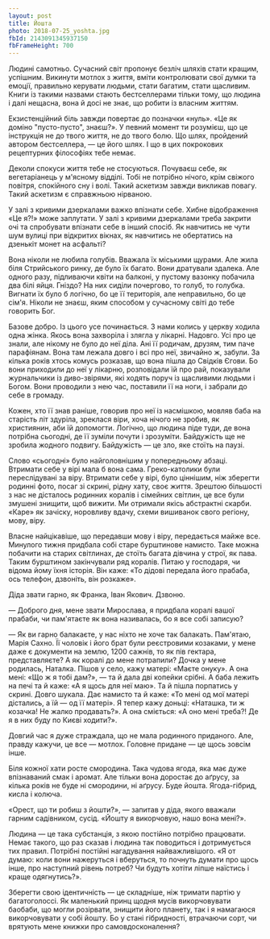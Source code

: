 ```yaml
---
layout: post
title: Йошта
photo: 2018-07-25_yoshta.jpg
fbId: 2143091345937150
fbFrameHeight: 700
---
```


Людині самотньо. Сучасний світ пропонує безліч шляхів стати кращим, успішним. Викинути мотлох з життя, вміти контролювати свої думки та емоції, правильно керувати людьми, стати багатим, стати щасливим. Книги із такими назвами стають бестселлерами тільки тому, що людина і далі нещасна, вона й досі не знає, що робити із власним життям.

<!--more-->

Екзистенційний біль завжди повертає до позначки «нуль». «Це як доміно "пусто-пусто", знаєш?». У певний момент ти розумієш, що це інструкція не до твого життя, не до твого болю. Що шлях, пройдений автором бестселлера, — це його шлях. І що в цих покрокових рецептурних філософіях тебе немає.

Деколи спокуси життя тебе не стосуються. Почуваєш себе, як вегетаріанець у м'ясному відділі. Тобі не потрібно нічого, крім свіжого повітря, спокійного сну і волі. Такий аскетизм завжди викликав повагу. Такий аскетизм є справжньою нірваною.

У залі з кривими дзеркалами важко впізнати себе. Хибне відображення «Це я?!» може заплутати. У залі з кривими дзеркалами треба закрити очі та спробувати впізнати себе в інший спосіб. Як навчитись не чути шум вулиці при відкритих вікнах, як навчитись не обертатись на дзенькіт монет на асфальті?

Вона ніколи не любила голубів. Вважала їх міськими щурами. Але жила біля Стрийського ринку, де було їх багато. Вони дратували здалека. Але одного разу, підливаючи квіти на балконі, у пустому вазонку побачила два білі яйця. Гніздо?  На них сиділи почергово, то голуб, то голубка. Вигнати їх було б логічно, бо це її територія, але неправильно, бо це сім'я. Ніколи не знаєш, яким способом у сучасному світі до тебе говорить Бог.

Базове добро. Із цього усе починається. З нами колись у церкву ходила одна жінка. Якось вона  захворіла і злягла у лікарні. Надовго. Усі про це знали, але нікому не було до неї діла. Ані її родичам, друзям, тим паче парафіянам. Вона там лежала довго і всі про неї, звичайно ж, забули. За кілька років хтось комусь розказав, що вона пішла до Свідків Єгови. Бо вони приходили до неї у лікарню, розповідали їй про рай, показували журнальчики із диво-звірями, які ходять поруч із щасливими людьми і Богом. Вони проводили з нею час, поставили її на ноги, і забрали до себе в громаду.

Кожен, хто її знав раніше, говорив про неї із насмішкою, мовляв баба на старість літ здуріла, зреклася віри, хоча нічого не зробив, як християнин, аби їй допомогти. Логічно, що людина піде туди, де вона потрібна сьогодні, де її зуміли почути і зрозуміти.  Байдужість ще не зробила жодного подвигу. Байдужість — це зло, яке стоїть на паузі.

Слово «сьогодні» було найголовнішим у попередньому абзаці. Втримати себе у вірі мала б вона сама. Греко-католики були переслідувані за віру. Втримати себе у вірі, було ціннішим, ніж зберегти родинні фото, посаг зі скрині, рідну хату, своє життя. Зрештою більшості з нас не дісталось родинних коралів і сімейних світлин, це все були змушені знищити, щоб вижити. Ми отримали якісь абстрактні скарби. «Каре» як зачіску, норовливу вдачу, схеми вишиванок свого регіону, мову, віру.

Власне найцікавіше, що передавши мову і віру, передається майже все. Минулого тижня придбала собі старе бурштинове намисто. Таке можна побачити на старих світлинах, де стоїть багата дівчина у строї, як пава. Таким бурштином закінчували ряд коралів. Питаю у господаря, чи відома йому їхня історія. Він каже: «То дідові передала його прабаба, ось телефон, дзвоніть, він розкаже».

Діда звати гарно, як Франка, Іван Якович. Дзвоню.

— Доброго дня, мене звати Мирослава, я придбала коралі вашої прабаби, чи пам'ятаєте як вона називалась, бо я все собі записую?

— Як ви гарно балакаєте, у нас ніхто не хоче так балакать. Пам'ятаю, Марія Сахно. Її чоловік і його брат були реєстровими козаками, у мене даже є документи на землю, 1200 сажнів, то як пів гектара, представляєте? А як коралі до мене потрапили? Дочка у мене родилась, Наталка. Пішов у село, кажу матері: «Маєте онуку». А она мені: «Що ж я тобі дам?», — та й дала дві копейки срібні. А баба лежить на печі та й каже: «А я щось для неї маю». Та й пішла порпатись у скрині. Довго шукала. Дає намисто та й каже: «То мені од мої матері дістались, а їй — од її матері». Я тепер кажу доньці: «Наташка, ти ж козачка! Не жалко продавать?». А она сміється: «А оно мені треба?! Де я в них буду по Києві ходити?».

Довгий час я дуже страждала, що не мала родинного приданого. Але, правду кажучи, це все — мотлох. Головне придане — це щось зовсім інше.

Біля кожної хати росте смородина. Така чудова ягода, яка має дуже впізнаваний смак і аромат. Але тільки вона доростає до аґрусу, за кілька років не буде ні смородини, ні аґрусу. Буде йошта. Ягода-гібрид, кисла і колюча. 

«Орест, що ти робиш з йошти?», — запитав у діда, якого вважали гарним садівником, сусід. «Йошту я викорчовую, нашо вона мені?».

Людина — це така субстанція, з якою постійно потрібно працювати. Немає такого, що раз сказав і людина так поводиться і дотримується тих правил. Потрібні постійні нагадування найважливішого. «Я от думаю: коли вони нажеруться і вберуться, то почнуть думати про щось інше, про наступний рівень потреб? Чи будуть хотіти ліпше наїстись і краще одягнутись?».

Зберегти свою ідентичність — це складніше, ніж тримати партію у багатоголоссі. Як маленький принц щодня мусів викорчовувати баобаби, що могли розірвати, знищити його планету, так і я намагаюся викорчовувати у собі йошту. Бо у стані гібридності, втрачаючи сорт, чи врятують мене книжки про самовдосконалення?
